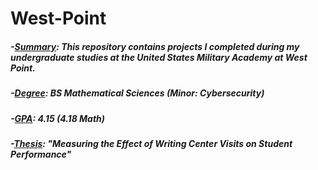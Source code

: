 # West-Point 

##### -<ins>Summary</ins>: This repository contains projects I completed during my undergraduate studies at the United States Military Academy at West Point.
##### -<ins>Degree</ins>: BS Mathematical Sciences (Minor: Cybersecurity)
##### -<ins>GPA</ins>: 4.15 (4.18 Math)
##### -<ins>Thesis</ins>: "Measuring the Effect of Writing Center Visits on Student Performance"
